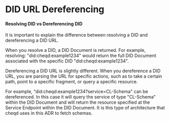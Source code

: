 # DID URL Dereferencing

#### Resolving DID vs Dereferencing DID

It is important to explain the difference between resolving a DID and dereferencing a DID URL.

When you resolve a DID, a DID Document is returned. For example, resolving: "did:cheqd:example1234" would return the full DID Document associated with the specific DID "did:cheqd:example1234".

Dereferencing a DID URL is slightly different. When you dereference a DID URL, you are parsing the URL for specific actions, such as to take a certain path, point to a specific fragment, or query a specific resource.

For example, "did:cheqd:example1234?service=CL-Schema" can be dereferenced. In this case it will query the service of type "CL-Schema" within the DID Document and will return the resource specified at the Service Endpoint within the DID Document. It is this type of architecture that cheqd uses in this ADR to fetch schemas.
